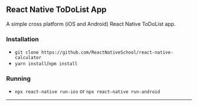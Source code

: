 ## React Native ToDoList App

A simple cross platform (iOS and Android) React Native ToDoList app.

### Installation

- `git clone https://github.com/ReactNativeSchool/react-native-calculator`
- `yarn install`/`npm install`

### Running

- `npx react-native run-ios` or `npx react-native run-android`

---
